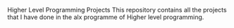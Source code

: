  Higher Level Programming Projects
This repository contains all the projects that I have done in the alx programme of Higher level programming.

